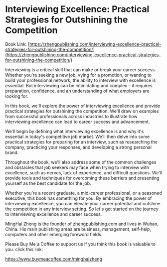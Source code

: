 # Interviewing Excellence: Practical Strategies for Outshining the Competition

Book Link: [https://zhengpublishing.com/interviewing-excellence-practical-strategies-for-outshining-the-competition/](https://zhengpublishing.com/interviewing-excellence-practical-strategies-for-outshining-the-competition/)

Interviewing is a critical skill that can make or break your career success. Whether you're seeking a new job, vying for a promotion, or wanting to build your professional network, the ability to interview with excellence is essential. But interviewing can be intimidating and complex – it requires preparation, confidence, and an understanding of what employers are looking for.

In this book, we'll explore the power of interviewing excellence and provide practical strategies for outshining the competition. We'll draw on examples from successful professionals across industries to illustrate how interviewing excellence can lead to career success and advancement.

We'll begin by defining what interviewing excellence is and why it's essential in today's competitive job market. We'll then delve into some practical strategies for preparing for an interview, such as researching the company, practicing your responses, and developing a strong personal brand.

Throughout the book, we'll also address some of the common challenges and obstacles that job seekers may face when trying to interview with excellence, such as nerves, lack of experience, and difficult questions. We'll provide tools and techniques for overcoming these barriers and presenting yourself as the best candidate for the job.

Whether you're a recent graduate, a mid-career professional, or a seasoned executive, this book has something for you. By embracing the power of interviewing excellence, you can elevate your career potential and outshine the competition in any interview setting. So let's get started on the journey to interviewing excellence and career success.

MingHai Zheng is the founder of zhengpublishing.com and lives in Wuhan, China. His main publishing areas are business, management, self-help, computers and other emerging foreword fields.

Please Buy Me a Coffee to support us if you think this book is valuable to you. click this link:

https://www.buymeacoffee.com/minghaizheng
